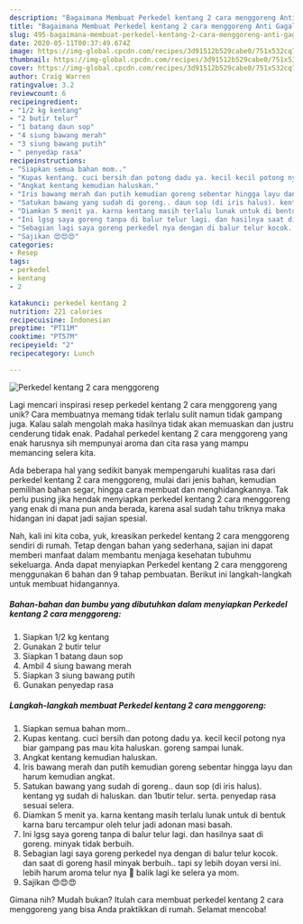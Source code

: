 ```yaml
---
description: "Bagaimana Membuat Perkedel kentang 2 cara menggoreng Anti Gagal"
title: "Bagaimana Membuat Perkedel kentang 2 cara menggoreng Anti Gagal"
slug: 495-bagaimana-membuat-perkedel-kentang-2-cara-menggoreng-anti-gagal
date: 2020-05-11T00:37:49.674Z
image: https://img-global.cpcdn.com/recipes/3d91512b529cabe0/751x532cq70/perkedel-kentang-2-cara-menggoreng-foto-resep-utama.jpg
thumbnail: https://img-global.cpcdn.com/recipes/3d91512b529cabe0/751x532cq70/perkedel-kentang-2-cara-menggoreng-foto-resep-utama.jpg
cover: https://img-global.cpcdn.com/recipes/3d91512b529cabe0/751x532cq70/perkedel-kentang-2-cara-menggoreng-foto-resep-utama.jpg
author: Craig Warren
ratingvalue: 3.2
reviewcount: 6
recipeingredient:
- "1/2 kg kentang"
- "2 butir telur"
- "1 batang daun sop"
- "4 siung bawang merah"
- "3 siung bawang putih"
- " penyedap rasa"
recipeinstructions:
- "Siapkan semua bahan mom.."
- "Kupas kentang. cuci bersih dan potong dadu ya. kecil kecil potong nya biar gampang pas mau kita haluskan. goreng sampai lunak."
- "Angkat kentang kemudian haluskan."
- "Iris bawang merah dan putih kemudian goreng sebentar hingga layu dan harum kemudian angkat."
- "Satukan bawang yang sudah di goreng.. daun sop (di iris halus). kentang yg sudah di haluskan. dan 1butir telur. serta. penyedap rasa sesuai selera."
- "Diamkan 5 menit ya. karna kentang masih terlalu lunak untuk di bentuk karna baru tercampur oleh telur jadi adonan masi basah."
- "Ini lgsg saya goreng tanpa di balur telur lagi. dan hasilnya saat di goreng. minyak tidak berbuih."
- "Sebagian lagi saya goreng perkedel nya dengan di balur telur kocok. dan saat di goreng hasil minyak berbuih.. tapi sy lebih doyan versi ini. lebih harum aroma telur nya 🤩 balik lagi ke selera ya mom."
- "Sajikan 😍😍😍"
categories:
- Resep
tags:
- perkedel
- kentang
- 2

katakunci: perkedel kentang 2 
nutrition: 221 calories
recipecuisine: Indonesian
preptime: "PT11M"
cooktime: "PT57M"
recipeyield: "2"
recipecategory: Lunch

---
```



![Perkedel kentang 2 cara menggoreng](https://img-global.cpcdn.com/recipes/3d91512b529cabe0/751x532cq70/perkedel-kentang-2-cara-menggoreng-foto-resep-utama.jpg)

Lagi mencari inspirasi resep perkedel kentang 2 cara menggoreng yang unik? Cara membuatnya memang tidak terlalu sulit namun tidak gampang juga. Kalau salah mengolah maka hasilnya tidak akan memuaskan dan justru cenderung tidak enak. Padahal perkedel kentang 2 cara menggoreng yang enak harusnya sih mempunyai aroma dan cita rasa yang mampu memancing selera kita.

Ada beberapa hal yang sedikit banyak mempengaruhi kualitas rasa dari perkedel kentang 2 cara menggoreng, mulai dari jenis bahan, kemudian pemilihan bahan segar, hingga cara membuat dan menghidangkannya. Tak perlu pusing jika hendak menyiapkan perkedel kentang 2 cara menggoreng yang enak di mana pun anda berada, karena asal sudah tahu triknya maka hidangan ini dapat jadi sajian spesial.




Nah, kali ini kita coba, yuk, kreasikan perkedel kentang 2 cara menggoreng sendiri di rumah. Tetap dengan bahan yang sederhana, sajian ini dapat memberi manfaat dalam membantu menjaga kesehatan tubuhmu sekeluarga. Anda dapat menyiapkan Perkedel kentang 2 cara menggoreng menggunakan 6 bahan dan 9 tahap pembuatan. Berikut ini langkah-langkah untuk membuat hidangannya.

<!--inarticleads1-->

##### Bahan-bahan dan bumbu yang dibutuhkan dalam menyiapkan Perkedel kentang 2 cara menggoreng:

1. Siapkan 1/2 kg kentang
1. Gunakan 2 butir telur
1. Siapkan 1 batang daun sop
1. Ambil 4 siung bawang merah
1. Siapkan 3 siung bawang putih
1. Gunakan  penyedap rasa




<!--inarticleads2-->

##### Langkah-langkah membuat Perkedel kentang 2 cara menggoreng:

1. Siapkan semua bahan mom..
1. Kupas kentang. cuci bersih dan potong dadu ya. kecil kecil potong nya biar gampang pas mau kita haluskan. goreng sampai lunak.
1. Angkat kentang kemudian haluskan.
1. Iris bawang merah dan putih kemudian goreng sebentar hingga layu dan harum kemudian angkat.
1. Satukan bawang yang sudah di goreng.. daun sop (di iris halus). kentang yg sudah di haluskan. dan 1butir telur. serta. penyedap rasa sesuai selera.
1. Diamkan 5 menit ya. karna kentang masih terlalu lunak untuk di bentuk karna baru tercampur oleh telur jadi adonan masi basah.
1. Ini lgsg saya goreng tanpa di balur telur lagi. dan hasilnya saat di goreng. minyak tidak berbuih.
1. Sebagian lagi saya goreng perkedel nya dengan di balur telur kocok. dan saat di goreng hasil minyak berbuih.. tapi sy lebih doyan versi ini. lebih harum aroma telur nya 🤩 balik lagi ke selera ya mom.
1. Sajikan 😍😍😍




Gimana nih? Mudah bukan? Itulah cara membuat perkedel kentang 2 cara menggoreng yang bisa Anda praktikkan di rumah. Selamat mencoba!
